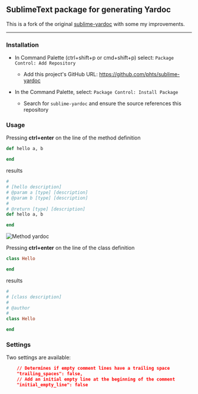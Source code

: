 ## SublimeText package for generating Yardoc

This is a fork of the original [sublime-yardoc](https://github.com/revathskumar/sublime-yardoc) with some my improvements.

---

### Installation

- In Command Palette (ctrl+shift+p or cmd+shift+p) select: `Package Control: Add Repository`
  - Add this project's GitHub URL: https://github.com/phts/sublime-yardoc

- In the Command Palette, select: `Package Control: Install Package`
  - Search for `sublime-yardoc` and ensure the source references this repository

### Usage

Pressing **ctrl+enter** on the line of the method definition
```ruby
def hello a, b

end
```

results

```ruby
#
# [hello description]
# @param a [type] [description]
# @param b [type] [description]
#
# @return [type] [description]
def hello a, b

end
```

![Method yardoc](https://lh6.googleusercontent.com/-C9V-e0vzDq0/UERyoS0I4oI/AAAAAAAAG48/M2cptkMfmgA/s458/123.gif)

Pressing **ctrl+enter** on the line of the class definition

```ruby
class Hello

end
```

results

```ruby
#
# [class description]
#
# @author
#
class Hello

end
```

### Settings

Two settings are available:

```json
    // Determines if empty comment lines have a trailing space
    "trailing_spaces": false,
    // Add an initial empty line at the beginning of the comment
    "initial_empty_line": false
```
```
